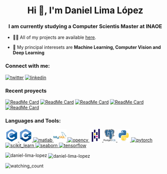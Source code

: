 <h1 align="center">Hi 👋, I'm Daniel Lima López</h1>
<h3 align="center">I am currently studying a Computer Scientis Master at INAOE</h3>

- 👨‍💻 All of my projects are available [here](https://github.com/daniel-lima-lopez?tab=repositories).

- 💬 My principal interesets are **Machine Learning, Computer Vision and Deep Learning**

<h3 align="left">Connect with me:</h3>
<p align="left">
<a href="https://twitter.com/twitter" target="blank"><img align="center" src="https://raw.githubusercontent.com/rahuldkjain/github-profile-readme-generator/master/src/images/icons/Social/twitter.svg" alt="twitter" height="30" width="40" /></a>
<a href="https://www.linkedin.com/in/daniel-lima-lopez/" target="blank"><img align="center" src="https://raw.githubusercontent.com/rahuldkjain/github-profile-readme-generator/master/src/images/icons/Social/linked-in-alt.svg" alt="linkedin" height="30" width="40" /></a>
</p>

<h3 align='left'>Recent proyects</h3>

[![ReadMe Card](https://github-readme-stats.vercel.app/api/pin/?username=daniel-lima-lopez&repo=Chess-pieces-classification-with-area-correlation)](https://github.com/daniel-lima-lopez/Chess-pieces-classification-with-area-correlation)
[![ReadMe Card](https://github-readme-stats.vercel.app/api/pin/?username=daniel-lima-lopez&repo=Dynamic-State-Traffic-Lights)](https://github.com/daniel-lima-lopez/Dynamic-State-Traffic-Lights)
[![ReadMe Card](https://github-readme-stats.vercel.app/api/pin/?username=daniel-lima-lopez&repo=Ada-kNN-Python)](https://github.com/daniel-lima-lopez/Ada-kNN-Python)
[![ReadMe Card](https://github-readme-stats.vercel.app/api/pin/?username=daniel-lima-lopez&repo=kTLNN-Python)](https://github.com/daniel-lima-lopez/kTLNN-Python)
[![ReadMe Card](https://github-readme-stats.vercel.app/api/pin/?username=daniel-lima-lopez&repo=Real-Valued-Genetic-Algorithm)](https://github.com/daniel-lima-lopez/Real-Valued-Genetic-Algorithm)
<!-- [![ReadMe Card](https://github-readme-stats.vercel.app/api/pin/?username=daniel-lima-lopez&repo=-)](-) -->



<h3 align="left">Languages and Tools:</h3>
<p align="left"> <a href="https://www.cprogramming.com/" target="_blank" rel="noreferrer"> <img src="https://raw.githubusercontent.com/devicons/devicon/master/icons/c/c-original.svg" alt="c" width="40" height="40"/> </a> <a href="https://www.w3schools.com/cpp/" target="_blank" rel="noreferrer"> <img src="https://raw.githubusercontent.com/devicons/devicon/master/icons/cplusplus/cplusplus-original.svg" alt="cplusplus" width="40" height="40"/> </a> <a href="https://www.mathworks.com/" target="_blank" rel="noreferrer"> <img src="https://upload.wikimedia.org/wikipedia/commons/2/21/Matlab_Logo.png" alt="matlab" width="40" height="40"/> </a> <a href="https://www.mysql.com/" target="_blank" rel="noreferrer"> <img src="https://raw.githubusercontent.com/devicons/devicon/master/icons/mysql/mysql-original-wordmark.svg" alt="mysql" width="40" height="40"/> </a> <a href="https://opencv.org/" target="_blank" rel="noreferrer"> <img src="https://www.vectorlogo.zone/logos/opencv/opencv-icon.svg" alt="opencv" width="40" height="40"/> </a> <a href="https://pandas.pydata.org/" target="_blank" rel="noreferrer"> <img src="https://raw.githubusercontent.com/devicons/devicon/2ae2a900d2f041da66e950e4d48052658d850630/icons/pandas/pandas-original.svg" alt="pandas" width="40" height="40"/> </a> <a href="https://www.postgresql.org" target="_blank" rel="noreferrer"> <img src="https://raw.githubusercontent.com/devicons/devicon/master/icons/postgresql/postgresql-original-wordmark.svg" alt="postgresql" width="40" height="40"/> </a> <a href="https://www.python.org" target="_blank" rel="noreferrer"> <img src="https://raw.githubusercontent.com/devicons/devicon/master/icons/python/python-original.svg" alt="python" width="40" height="40"/> </a> <a href="https://pytorch.org/" target="_blank" rel="noreferrer"> <img src="https://www.vectorlogo.zone/logos/pytorch/pytorch-icon.svg" alt="pytorch" width="40" height="40"/> </a> <a href="https://scikit-learn.org/" target="_blank" rel="noreferrer"> <img src="https://upload.wikimedia.org/wikipedia/commons/0/05/Scikit_learn_logo_small.svg" alt="scikit_learn" width="40" height="40"/> </a> <a href="https://seaborn.pydata.org/" target="_blank" rel="noreferrer"> <img src="https://seaborn.pydata.org/_images/logo-mark-lightbg.svg" alt="seaborn" width="40" height="40"/> </a> <a href="https://www.tensorflow.org" target="_blank" rel="noreferrer"> <img src="https://www.vectorlogo.zone/logos/tensorflow/tensorflow-icon.svg" alt="tensorflow" width="40" height="40"/> </a> </p>

<p><img align="left" src="https://github-readme-stats.vercel.app/api/top-langs?username=daniel-lima-lopez&show_icons=true&locale=en&layout=compact" alt="daniel-lima-lopez" /></p>

<p>&nbsp;<img align="center" src="https://github-readme-stats.vercel.app/api?username=daniel-lima-lopez&show_icons=true&locale=en" alt="daniel-lima-lopez" /></p>

<img src="https://komarev.com/ghpvc/?username=daniel-lima-lopez&color=brightgreen" alt="watching_count" />
